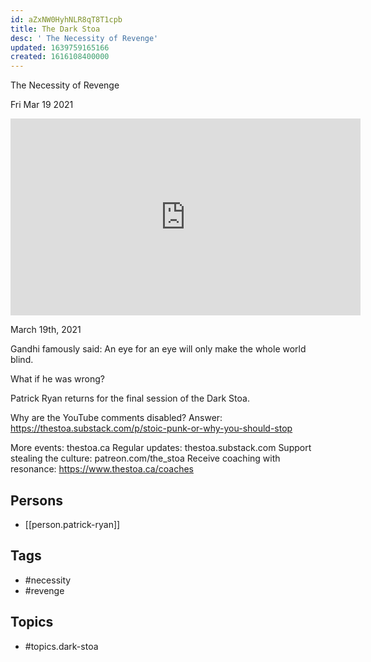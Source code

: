 ```yaml
---
id: aZxNW0HyhNLR8qT8T1cpb
title: The Dark Stoa
desc: ' The Necessity of Revenge'
updated: 1639759165166
created: 1616108400000
---
```



 The Necessity of Revenge

Fri Mar 19 2021

<iframe width="560" height="315" src="https://www.youtube.com/embed/VAGGdU4FGk0" title="The Dark Stoa: The Necessity of Revenge w/ Patrick Ryan" frameborder="0" allow="accelerometer; autoplay; clipboard-write; encrypted-media; gyroscope; picture-in-picture" allowfullscreen ></iframe>

March 19th, 2021

Gandhi famously said: An eye for an eye will only make the whole world blind.

What if he was wrong? 

Patrick Ryan returns for the final session of the Dark Stoa.

Why are the YouTube comments disabled? Answer: https://thestoa.substack.com/p/stoic-punk-or-why-you-should-stop

More events: thestoa.ca
Regular updates: thestoa.substack.com
Support stealing the culture: patreon.com/the_stoa
Receive coaching with resonance: https://www.thestoa.ca/coaches

## Persons

- [[person.patrick-ryan]]

## Tags

- #necessity
- #revenge

## Topics

- #topics.dark-stoa


